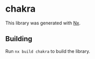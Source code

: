 # chakra

This library was generated with [Nx](https://nx.dev).

## Building

Run `nx build chakra` to build the library.
